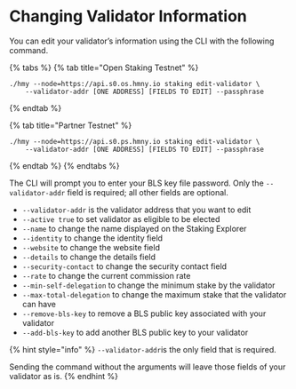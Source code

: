 # Changing Validator Information

You can edit your validator’s information using the CLI with the following command.

{% tabs %}
{% tab title="Open Staking Testnet" %}
```text
./hmy --node=https://api.s0.os.hmny.io staking edit-validator \
    --validator-addr [ONE ADDRESS] [FIELDS TO EDIT] --passphrase
```
{% endtab %}

{% tab title="Partner Testnet" %}
```
./hmy --node=https://api.s0.ps.hmny.io staking edit-validator \
    --validator-addr [ONE ADDRESS] [FIELDS TO EDIT] --passphrase
```
{% endtab %}
{% endtabs %}

The CLI will prompt you to enter your BLS key file password. Only the `--validator-addr` field is required; all other fields are optional.

* `--validator-addr` is the validator address that you want to edit
* `--active true` to set validator as eligible to be elected
* `--name` to change the name displayed on the Staking Explorer
* `--identity` to change the identity field
* `--website` to change the website field
* `--details` to change the details field
* `--security-contact` to change the security contact field
* `--rate` to change the current commission rate
* `--min-self-delegation` to change the minimum stake by the validator
* `--max-total-delegation` to change the maximum stake that the validator can have
* `--remove-bls-key` to remove a BLS public key associated with your validator
* `--add-bls-key` to add another BLS public key to your validator 

{% hint style="info" %}
`--validator-addr`is the only field that is required.

Sending the command without the arguments will leave those fields of your validator as is.
{% endhint %}

